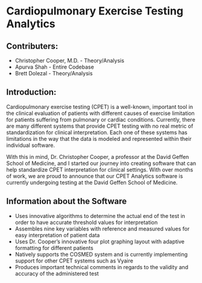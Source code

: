 # Cardiopulmonary Exercise Testing Analytics
## Contributers:
* Christopher Cooper, M.D. - Theory/Analysis
* Apurva Shah - Entire Codebase
* Brett Dolezal - Theory/Analysis
## Introduction:

Cardiopulmonary exercise testing (CPET) is a well-known, important tool in the clinical evaluation of patients with different causes of exercise limitation for patients suffering from pulmonary or cardiac conditions. Currently, there are many different systems that provide CPET testing with no real metric of standardization for clinical interpretation. Each one of these systems has limitations in the way that the data is modeled and represented within their individual software. 

With this in mind, Dr. Christopher Cooper, a professor at the David Geffen School of Medicine, and I started our journey into creating software that can help standardize CPET interpretation for clinical settings. With over months of work, we are proud to announce that our CPET Analytics software is currently undergoing testing at the David Geffen School of Medicine. 

## Information about the Software
* Uses innovative algorithms to determine the actual end of the test in order to have accurate threshold values for interpretation
* Assembles nine key variables with reference and measured values for easy interpretation of patient data
* Uses Dr. Cooper’s innovative four plot graphing layout with adaptive formatting for different patients
* Natively supports the COSMED system and is currently implementing support for other CPET systems such as Vyaire 
* Produces important technical comments in regards to the validity and accuracy of the administered test

